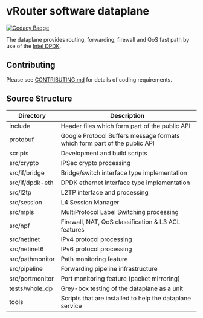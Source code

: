 # vRouter software dataplane

[![Codacy Badge](https://api.codacy.com/project/badge/Grade/a182163af5bf41f9a667b67210546520)](https://app.codacy.com/gh/danos/vyatta-dataplane?utm_source=github.com&utm_medium=referral&utm_content=danos/vyatta-dataplane&utm_campaign=Badge_Grade_Settings)

The dataplane provides routing, forwarding, firewall and QoS
fast path by use of the [Intel DPDK][0].

## Contributing

Please see [CONTRIBUTING.md](CONTRIBUTING.md) for details of coding requirements.

[0]: http://dpdk.org/ "Data Plane Development Kit"

## Source Structure

| Directory       | Description |
| --------------- | ----------- |
| include         | Header files which form part of the public API |
| protobuf        | Google Protocol Buffers message formats which form part of the public API |
| scripts         | Development and build scripts |
| src/crypto      | IPSec crypto processing |
| src/if/bridge   | Bridge/switch interface type implementation |
| src/if/dpdk-eth | DPDK ethernet interface type implementation |
| src/l2tp        | L2TP interface and processing |
| src/session     | L4 Session Manager |
| src/mpls        | MultiProtocol Label Switching processing |
| src/npf         | Firewall, NAT, QoS classification & L3 ACL features |
| src/netinet     | IPv4 protocol processing |
| src/netinet6    | IPv6 protocol processing |
| src/pathmonitor | Path monitoring feature |
| src/pipeline    | Forwarding pipeline infrastructure |
| src/portmonitor | Port monitoring feature (packet mirroring) |
| tests/whole_dp  | Grey-box testing of the dataplane as a unit |
| tools           | Scripts that are installed to help the dataplane service |
